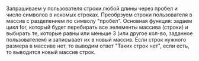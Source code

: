 Запрашиваем у пользователя строки любой длины через пробел и число символов в искомых строках.
Преобрзуем строки пользователя в массив с разделением по символу "пробел".
Основная функция: задаем цикл for, который будет перебирать все эелементы массива (строки) и выбирать те, которые равны или меньше 3 (или другое кол-во, заданное пользователем) и записывает их в новый массив.
Если строк нужного размера в массиве нет, то выводим ответ "Таких строк нет", если есть, то выводится новый массив строк.